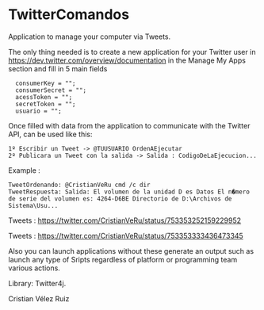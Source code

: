 # TwitterComandos
Application to manage your computer via Tweets.

The only thing needed is to create a new application for your Twitter user in
https://dev.twitter.com/overview/documentation in the Manage My Apps section and fill in 5 main fields

      consumerKey = "";
      consumerSecret = "";
      acessToken = "";
      secretToken = "";
      usuario = "";

Once filled with data from the application to communicate with the Twitter API, can be used like this:

    1º Escribir un Tweet -> @TUUSUARIO OrdenAEjecutar
    2º Publicara un Tweet con la salida -> Salida : CodigoDeLaEjecucion...

Example : 

    TweetOrdenando: @CristianVeRu cmd /c dir
    TweetRespuesta: Salida: El volumen de la unidad D es Datos El n�mero de serie del volumen es: 4264-D6BE Directorio de D:\Archivos de Sistema\Usu...

  Tweets : https://twitter.com/CristianVeRu/status/753353252159229952
  
  Tweets : https://twitter.com/CristianVeRu/status/753353333436473345

Also you can launch applications without these generate an output such as launch any type of Sripts regardless of platform or programming team various actions.

Library: Twitter4j.

Cristian Vélez Ruiz
